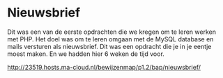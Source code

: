 # Nieuwsbrief

Dit was een van de eerste opdrachten die we kregen om te leren werken met PHP.
Het doel was om te leren omgaan met de MySQL database en mails versturen als nieuwsbrief.
Dit was een opdracht die je in je eentje moest maken.
En we hadden hier 6 weken de tijd voor.

http://23519.hosts.ma-cloud.nl/bewijzenmap/p1.2/bap/nieuwsbrief/

